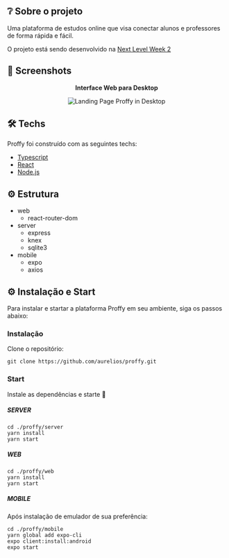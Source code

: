 ## ❔ Sobre o projeto

Uma plataforma de estudos online que visa conectar alunos e professores de forma rápida e fácil.

O projeto está sendo desenvolvido na [Next Level Week 2](https://nextlevelweek.com/episodios/omnistack/2/edicao/2)

## 📸 Screenshots

<p align="center"><b>Interface Web para Desktop</b></p>
<p align="center">
  <img src="https://repository-images.githubusercontent.com/285049464/92458900-d744-11ea-8a78-36754300c647" alt="Landing Page Proffy in Desktop" />
</p>


## 🛠 Techs

Proffy foi construído com as seguintes techs:

- [Typescript](https://www.typescriptlang.org/)
- [React](https://pt-br.reactjs.org/)
- [Node.js](https://nodejs.org/en/)
	
## ⚙ Estrutura
- web	
	* react-router-dom
- server
	* express
	* knex
	* sqlite3
 - mobile
	* expo
	* axios

## ⚙ Instalação e Start

Para instalar e startar a plataforma Proffy em seu ambiente, siga os passos abaixo:

### Instalação

Clone o repositório:
```
git clone https://github.com/aurelios/proffy.git
```

### Start
Instale as dependências e starte 🚀

##### SERVER
```
cd ./proffy/server
yarn install 
yarn start 
```
##### WEB
```
cd ./proffy/web
yarn install 
yarn start 
```
##### MOBILE
Após instalação de emulador de sua preferência:
```
cd ./proffy/mobile
yarn global add expo-cli
expo client:install:android
expo start
```



